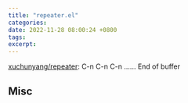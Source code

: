 ```yaml
---
title: "repeater.el"
categories: 
date: 2022-11-28 08:00:24 +0800
tags: 
excerpt: 
---
```


[xuchunyang/repeater](https://github.com/xuchunyang/repeater): C-n C-n C-n ...... End of buffer










## Misc



